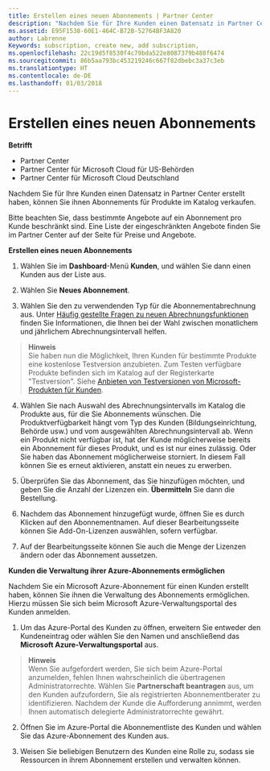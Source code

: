 ```yaml
---
title: Erstellen eines neuen Abonnements | Partner Center
description: "Nachdem Sie für Ihre Kunden einen Datensatz in Partner Center erstellt haben, können Sie ihnen Abonnements für Produkte im Katalog verkaufen."
ms.assetid: E95F1538-60E1-464C-B72B-52764BF3A820
author: Labrenne
Keywords: subscription, create new, add subscription,
ms.openlocfilehash: 22c19d5f8530f4c79bda522e8087379b488f6474
ms.sourcegitcommit: 86b5aa793bc453219246c667f82dbebc3a37c3eb
ms.translationtype: HT
ms.contentlocale: de-DE
ms.lasthandoff: 01/03/2018
---
```

# <a name="create-a-new-subscription"></a>Erstellen eines neuen Abonnements

**Betrifft**

-  Partner Center
-  Partner Center für Microsoft Cloud für US-Behörden
-  Partner Center für Microsoft Cloud Deutschland

Nachdem Sie für Ihre Kunden einen Datensatz in Partner Center erstellt haben, können Sie ihnen Abonnements für Produkte im Katalog verkaufen.

Bitte beachten Sie, dass bestimmte Angebote auf ein Abonnement pro Kunde beschränkt sind. Eine Liste der eingeschränkten Angebote finden Sie im Partner Center auf der Seite für Preise und Angebote. 


**Erstellen eines neuen Abonnements**

1.  Wählen Sie im **Dashboard**-Menü **Kunden**, und wählen Sie dann einen Kunden aus der Liste aus.

2.  Wählen Sie **Neues Abonnement**.

3.  Wählen Sie den zu verwendenden Typ für die Abonnementabrechnung aus.  Unter [Häufig gestellte Fragen zu neuen Abrechnungsfunktionen](faq-about-new-billing-features.md) finden Sie Informationen, die Ihnen bei der Wahl zwischen monatlichem und jährlichem Abrechnungsintervall helfen.
 
 >**Hinweis**<br> Sie haben nun die Möglichkeit, Ihren Kunden für bestimmte Produkte eine kostenlose Testversion anzubieten. Zum Testen verfügbare Produkte befinden sich im Katalog auf der Registerkarte "Testversion". Siehe [Anbieten von Testversionen von Microsoft-Produkten für Kunden](offer-your-customers-trials-of-microsoft-products.md).

 
4. Wählen Sie nach Auswahl des Abrechnungsintervalls im Katalog die Produkte aus, für die Sie Abonnements wünschen. Die Produktverfügbarkeit hängt vom Typ des Kunden (Bildungseinrichtung, Behörde usw.) und vom ausgewählten Abrechnungsintervall ab. Wenn ein Produkt nicht verfügbar ist, hat der Kunde möglicherweise bereits ein Abonnement für dieses Produkt, und es ist nur eines zulässig. Oder Sie haben das Abonnement möglicherweise storniert. In diesem Fall können Sie es erneut aktivieren, anstatt ein neues zu erwerben.

5. Überprüfen Sie das Abonnement, das Sie hinzufügen möchten, und geben Sie die Anzahl der Lizenzen ein. **Übermitteln** Sie dann die Bestellung.

6.  Nachdem das Abonnement hinzugefügt wurde, öffnen Sie es durch Klicken auf den Abonnementnamen. Auf dieser Bearbeitungsseite können Sie Add-On-Lizenzen auswählen, sofern verfügbar.

7.  Auf der Bearbeitungsseite können Sie auch die Menge der Lizenzen ändern oder das Abonnement aussetzen.


**Kunden die Verwaltung ihrer Azure-Abonnements ermöglichen**

Nachdem Sie ein Microsoft Azure-Abonnement für einen Kunden erstellt haben, können Sie ihnen die Verwaltung des Abonnements ermöglichen. Hierzu müssen Sie sich beim Microsoft Azure-Verwaltungsportal des Kunden anmelden. 

1.  Um das Azure-Portal des Kunden zu öffnen, erweitern Sie entweder den Kundeneintrag oder wählen Sie den Namen und anschließend das **Microsoft Azure-Verwaltungsportal** aus.
    
 >**Hinweis** <br> Wenn Sie aufgefordert werden, Sie sich beim Azure-Portal anzumelden, fehlen Ihnen wahrscheinlich die übertragenen Administratorrechte. Wählen Sie **Partnerschaft beantragen** aus, um den Kunden aufzufordern, Sie als registrierten Abonnementberater zu identifizieren. Nachdem der Kunde die Aufforderung annimmt, werden Ihnen automatisch delegierte Administratorrechte gewährt. 

2.  Öffnen Sie im Azure-Portal die Abonnementliste des Kunden und wählen Sie das Azure-Abonnement des Kunden aus.

3.  Weisen Sie beliebigen Benutzern des Kunden eine Rolle zu, sodass sie Ressourcen in ihrem Abonnement erstellen und verwalten können.

 



